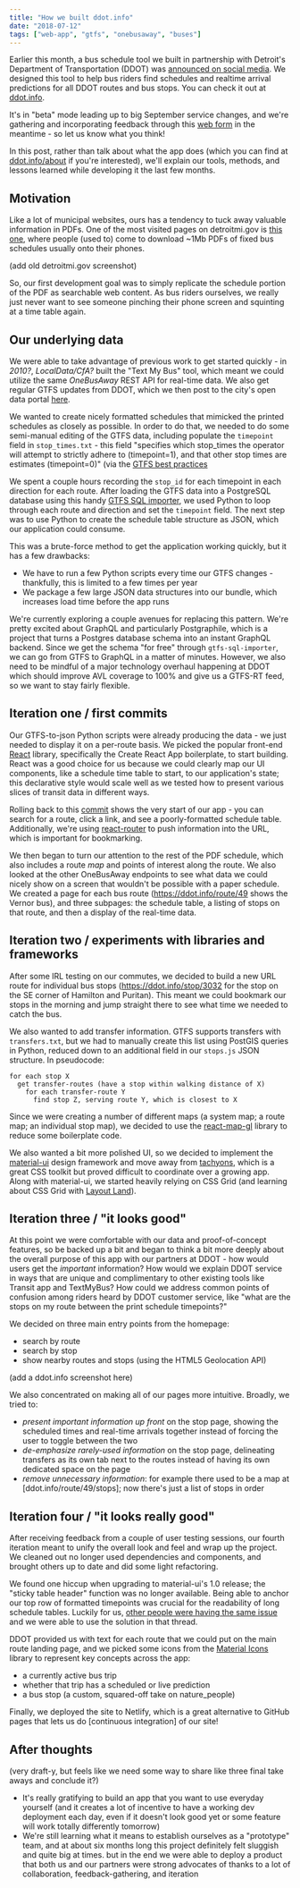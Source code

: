 ```yaml
---
title: "How we built ddot.info"
date: "2018-07-12"
tags: ["web-app", "gtfs", "onebusaway", "buses"]
---
```


Earlier this month, a bus schedule tool we built in partnership with Detroit's Department of Transportation (DDOT) was [announced on social media](https://www.facebook.com/RideDDOT/videos/vb.419710504742021/1841950199184704/?type=3&theater). We designed this tool to help bus riders find schedules and realtime arrival predictions for all DDOT routes and bus stops. You can check it out at [ddot.info](https://ddot.info/). 

It's in "beta" mode leading up to big September service changes, and we're gathering and incorporating feedback through this [web form](https://app.smartsheet.com/b/form/28665a43770d48b5bbdfe35f3b7b45ac) in the meantime - so let us know what you think!

In this post, rather than talk about what the app does (which you can find at [ddot.info/about](https://ddot.info/about) if you're interested), we'll explain our tools, methods, and lessons learned while developing it the last few months.

## Motivation

Like a lot of municipal websites, ours has a tendency to tuck away valuable information in PDFs. One of the most visited pages on detroitmi.gov is [this one](https://www.detroitmi.gov/How-Do-I/Locate-Transportation/Bus-Schedules), where people (used to) come to download ~1Mb PDFs of fixed bus schedules usually onto their phones.

(add old detroitmi.gov screenshot)

So, our first development goal was to simply replicate the schedule portion of the PDF as searchable web content. As bus riders ourselves, we really just never want to see someone pinching their phone screen and squinting at a time table again.

## Our underlying data

We were able to take advantage of previous work to get started quickly - in _2010?_, _LocalData/CfA?_ built the "Text My Bus" tool, which meant we could utilize the same *OneBusAway* REST API for real-time data. We also get regular GTFS updates from DDOT, which we then post to the city's open data portal [here](https://data.detroitmi.gov/Transportation/DDOT-GTFS-file/y62d-bvsz).

We wanted to create nicely formatted schedules that mimicked the printed schedules as closely as possible. In order to do that, we needed to do some semi-manual editing of the GTFS data, including populate the `timepoint` field in `stop_times.txt` - this field "specifies which stop_times the operator will attempt to strictly adhere to (timepoint=1), and that other stop times are estimates (timepoint=0)" (via the [GTFS best practices](http://gtfs.org/best-practices/#stop_times_3) 

We spent a couple hours recording the `stop_id` for each timepoint in each direction for each route. After loading the GTFS data into a PostgreSQL database using this handy [GTFS SQL importer](https://github.com/fitnr/gtfs-sql-importer), we used Python to loop through each route and direction and set the `timepoint` field. The next step was to use Python to create the schedule table structure as JSON, which our application could consume. 

This was a brute-force method to get the application working quickly, but it has a few drawbacks:
- We have to run a few Python scripts every time our GTFS changes - thankfully, this is limited to a few times per year
- We package a few large JSON data structures into our bundle, which increases load time before the app runs

We're currently exploring a couple avenues for replacing this pattern. We're pretty excited about GraphQL and particularly Postgraphile, which is a project that turns a Postgres database schema into an instant GraphQL backend. Since we get the schema "for free" through `gtfs-sql-importer`, we can go from GTFS to GraphQL in a matter of minutes. However, we also need to be mindful of a major technology overhaul happening at DDOT which should improve AVL coverage to 100% and give us a GTFS-RT feed, so we want to stay fairly flexible.

## Iteration one / first commits

Our GTFS-to-json Python scripts were already producing the data - we just needed to display it on a per-route basis. We picked the popular front-end [React](https://reactjs.org/) library, specifically the Create React App boilerplate, to start building. React was a good choice for us because we could clearly map our UI components, like a schedule time table to start, to our application's state; this declarative style would scale well as we tested how to present various slices of transit data in different ways.

Rolling back to this [commit](https://github.com/CityOfDetroit/route-explorer/commit/461f942e8817359205926c265c116c1d4cc70845) shows the very start of our app - you can search for a route, click a link, and see a poorly-formatted schedule table. Additionally, we're using [react-router]() to push information into the URL, which is important for bookmarking.

We then began to turn our attention to the rest of the PDF schedule, which also includes a route *map* and points of interest along the route. We also looked at the other OneBusAway endpoints to see what data we could nicely show on a screen that wouldn't be possible with a paper schedule. We created a page for each bus route (https://ddot.info/route/49 shows the Vernor bus), and three subpages: the schedule table, a listing of stops on that route, and then a display of the real-time data.

## Iteration two / experiments with libraries and frameworks

After some IRL testing on our commutes, we decided to build a new URL route for individual bus stops (https://ddot.info/stop/3032 for the stop on the SE corner of Hamilton and Puritan). This meant we could bookmark our stops in the morning and jump straight there to see what time we needed to catch the bus.

We also wanted to add transfer information. GTFS supports transfers with `transfers.txt`, but we had to manually create this list using PostGIS queries in Python, reduced down to an additional field in our `stops.js` JSON structure. In pseudocode:

```
for each stop X
  get transfer-routes (have a stop within walking distance of X)
    for each transfer-route Y
      find stop Z, serving route Y, which is closest to X
```

Since we were creating a number of different maps (a system map; a route map; an individual stop map), we decided to use the [react-map-gl]() library to reduce some boilerplate code.

We also wanted a bit more polished UI, so we decided to implement the [material-ui]() design framework and move away from [tachyons](), which is a great CSS toolkit but proved difficult to coordinate over a growing app. Along with material-ui, we started heavily relying on CSS Grid (and learning about CSS Grid with [Layout Land](https://www.youtube.com/channel/UC7TizprGknbDalbHplROtag)).

## Iteration three / "it looks good"

At this point we were comfortable with our data and proof-of-concept features, so be backed up a bit and began to think a bit more deeply about the overall purpose of this app with our partners at DDOT - how would users get the _important_ information? How would we explain DDOT service in ways that are unique and complimentary to other existing tools like Transit app and TextMyBus? How could we address common points of confusion among riders heard by DDOT customer service, like "what are the stops on my route between the print schedule timepoints?" 

We decided on three main entry points from the homepage:

- search by route
- search by stop
- show nearby routes and stops (using the HTML5 Geolocation API)

(add a ddot.info screenshot here)

We also concentrated on making all of our pages more intuitive. Broadly, we tried to:

- _present important information up front_ on the stop page, showing the scheduled times and real-time arrivals together instead of forcing the user to toggle between the two
- _de-emphasize rarely-used information_ on the stop page, delineating transfers as its own tab next to the routes instead of having its own dedicated space on the page
- _remove unnecessary information_: for example there used to be a map at [ddot.info/route/49/stops]; now there's just a list of stops in order

## Iteration four / "it looks really good"

After receiving feedback from a couple of user testing sessions, our fourth iteration meant to unify the overall look and feel and wrap up the project. We cleaned out no longer used dependencies and components, and brought others up to date and did some light refactoring.

We found one hiccup when upgrading to material-ui's 1.0 release; the "sticky table header" function was no longer available. Being able to anchor our top row of formatted timepoints was crucial for the readability of long schedule tables. Luckily for us, [other people were having the same issue](https://github.com/mui-org/material-ui/issues/6625) and we were able to use the solution in that thread.

DDOT provided us with text for each route that we could put on the main route landing page, and we picked some icons from the [Material Icons](https://material.io/tools/icons/?style=baseline) library to represent key concepts across the app:

- a currently active bus trip
- whether that trip has a scheduled or live prediction
- a bus stop (a custom, squared-off take on nature_people)

Finally, we deployed the site to Netlify, which is a great alternative to GitHub pages that lets us do [continuous integration] of our site!

## After thoughts

(very draft-y, but feels like we need some way to share like three final take aways and conclude it?)

- It's really gratifying to build an app that you want to use everyday yourself (and it creates a lot of incentive to have a working dev deployment each day, even if it doesn't look good yet or some feature will work totally differently tomorrow)
- We're still learning what it means to establish ourselves as a "prototype" team, and at about six months long this project definitely felt sluggish and quite big at times. but in the end we were able to deploy a product that both us and our partners were strong advocates of thanks to a lot of collaboration, feedback-gathering, and iteration
